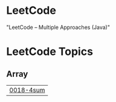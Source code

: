 # LeetCode
"LeetCode – Multiple Approaches (Java)"

<!---LeetCode Topics Start-->
# LeetCode Topics
## Array
|  |
| ------- |
| [0018-4sum](https://github.com/VanshSaini1156/LeetCode/tree/master/0018-4sum) |
